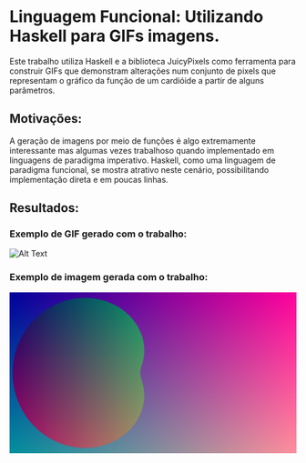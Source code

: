 # Linguagem Funcional: Utilizando Haskell para GIFs imagens.
  Este trabalho utiliza Haskell e a biblioteca JuicyPixels como ferramenta para construir GIFs que demonstram alterações num conjunto de pixels que representam o gráfico da função de um cardióide a partir de alguns parâmetros. 

## Motivações: 
  A geração de imagens por meio de funções é algo extremamente interessante mas algumas vezes trabalhoso quando implementado em linguagens de paradigma imperativo. Haskell, como uma linguagem de paradigma funcional, se mostra atrativo neste cenário, possibilitando implementação direta e em poucas linhas.

## Resultados:
  ### Exemplo de GIF gerado com o trabalho: 
  
 
![Alt Text](https://media.giphy.com/media/vFKqnCdLPNOKc/giphy.gif)


 ### Exemplo de imagem gerada com o trabalho:

![Alt Text1](https://github.com/elc117/t3-2022a-gilson/blob/main/Image1.png)

